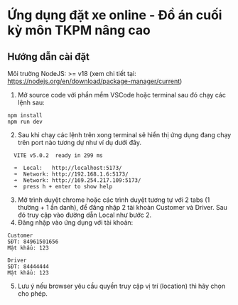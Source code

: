 # Ứng dụng đặt xe online - Đồ án cuối kỳ môn TKPM nâng cao

## Hướng dẫn cài đặt
Môi trường NodeJS: >= v18 (xem chi tiết tại: https://nodejs.org/en/download/package-manager/current)
1. Mở source code với phần mềm VSCode hoặc terminal sau đó chạy các lệnh sau:
```
npm install
npm run dev
```
2. Sau khi chạy các lệnh trên xong terminal sẽ hiển thị ứng dụng đang chạy trên port nào tương dự như ví dụ dưới đây.
```
  VITE v5.0.2  ready in 299 ms

  ➜  Local:   http://localhost:5173/
  ➜  Network: http://192.168.1.6:5173/
  ➜  Network: http://169.254.217.109:5173/
  ➜  press h + enter to show help
```
3. Mở trình duyệt chrome hoặc các trình duyệt tương tự với 2 tabs (1 thường + 1 ẩn danh), để đăng nhập 2 tài khoản Customer và Driver. Sau đó truy cập vào đường dẫn Local như bước 2.
4. Đăng nhập vào ứng dụng với tài khoản:
```
Customer
SĐT: 84961501656
Mật khẩu: 123

Driver
SĐT: 84444444
Mật khẩu: 123
```
5. Lưu ý nếu browser yêu cầu quyền truy cập vị trí (location) thì hãy chọn cho phép.